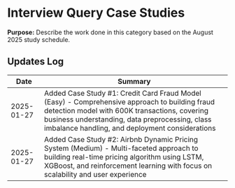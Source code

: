 # Interview Query Case Studies
**Purpose:** Describe the work done in this category based on the August 2025 study schedule.

## Updates Log
| Date | Summary |
|------|---------|
| 2025-01-27 | Added Case Study #1: Credit Card Fraud Model (Easy) - Comprehensive approach to building fraud detection model with 600K transactions, covering business understanding, data preprocessing, class imbalance handling, and deployment considerations |
| 2025-01-27 | Added Case Study #2: Airbnb Dynamic Pricing System (Medium) - Multi-faceted approach to building real-time pricing algorithm using LSTM, XGBoost, and reinforcement learning with focus on scalability and user experience |
